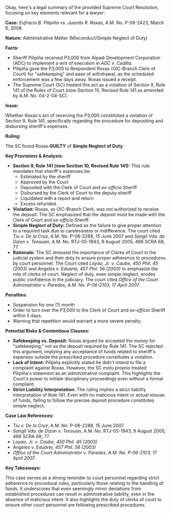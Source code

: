 Okay, here's a legal summary of the provided Supreme Court Resolution, focusing on key elements relevant for a lawyer:

**Case:** *Eufracio B. Pilipiña vs. Juanito R. Roxas*, A.M. No. P-08-2423, March 6, 2008

**Nature:** Administrative Matter (Misconduct/Simple Neglect of Duty)

**Facts:**

*   Sheriff Pilipiña received P3,000 from Alpadi Development Corporation (ADC) to implement a writ of execution in *ADC v. Cedilla*.
*   Pilipiña gave the P3,000 to Respondent Roxas (OIC-Branch Clerk of Court) for "safekeeping" and ease of withdrawal, as the scheduled enforcement was a few days away. Roxas issued a receipt.
*   The Supreme Court (SC) treated this act as a violation of Section 9, Rule 141 of the Rules of Court (now Section 10, Revised Rule 141 as amended by A.M. No. 04-2-04-SC).

**Issue:**

Whether Roxas's act of receiving the P3,000 constituted a violation of Section 9, Rule 141, specifically regarding the procedure for depositing and disbursing sheriff's expenses.

**Ruling:**

The SC found Roxas **GUILTY** of **Simple Neglect of Duty**.

**Key Provisions & Analysis:**

*   **Section 9, Rule 141 (now Section 10, Revised Rule 141):** This rule mandates that sheriff's expenses be:
    *   Estimated by the sheriff
    *   Approved by the Court
    *   Deposited with the Clerk of Court and *ex-officio* Sheriff
    *   Disbursed by the Clerk of Court to the deputy sheriff
    *   Liquidated with a report and return
    *   Excess refunded.
*   **Violation:** Roxas, as OIC-Branch Clerk, was not authorized to receive the deposit.  The SC emphasized that the deposit must be made with the Clerk of Court and *ex-officio* Sheriff.
*   **Simple Neglect of Duty:** Defined as the failure to give proper attention to a required task due to carelessness or indifference. The court cited *Tiu v. De la Cruz*, A.M. No. P-06-2288, 15 June 2007 and *Sangil Vda. de Dizon v. Tensuan*, A.M. No. RTJ-05-1943, 9 August 2005, 466 SCRA 68, 77.
*   **Rationale:**  The SC stressed the importance of Clerks of Court in the judicial system and their duty to ensure proper adherence to procedures by court personnel. The Court cited *Loyao, Jr. v. Caube, 450 Phil. 45 (2003)* and *Angeles v. Eduarte, 457 Phil. 56 (2003)* to emphasize the role of clerks of court. Neglect of duty, even simple neglect, erodes public confidence in the judiciary. The court cited *Office of the Court Administrator v. Paredes, A.M. No. P-06-2103, 17 April 2007.*

**Penalties:**

*   Suspension for one (1) month
*   Order to turn over the P3,000 to the Clerk of Court and *ex-officio* Sheriff within 5 days.
*   Warning that repetition would warrant a more severe penalty.

**Potential Risks & Contentious Clauses:**

*   **Safekeeping vs. Deposit:** Roxas argued he accepted the money for "safekeeping," not as the deposit required by Rule 141. The SC rejected this argument, implying any acceptance of funds related to sheriff's expenses outside the prescribed procedure constitutes a violation.
*   **Lack of Intent:** Pilipiña explicitly stated he didn't intend to file a complaint against Roxas. However, the SC *motu proprio* treated Pilipiña's statement as an administrative complaint.  This highlights the Court's power to initiate disciplinary proceedings even without a formal complaint.
*   **Strict Liability Interpretation:** The ruling implies a strict liability interpretation of Rule 141. Even with no malicious intent or actual misuse of funds, failing to follow the precise deposit procedure constitutes simple neglect.

**Case Law References:**

*   *Tiu v. De la Cruz*, A.M. No. P-06-2288, 15 June 2007.
*   *Sangil Vda. de Dizon v. Tensuan*, A.M. No. RTJ-05-1943, 9 August 2005, 466 SCRA 68, 77.
*   *Loyao, Jr. v. Caube, 450 Phil. 45 (2003)*
*   *Angeles v. Eduarte, 457 Phil. 56 (2003)*
*   *Office of the Court Administrator v. Paredes, A.M. No. P-06-2103, 17 April 2007.*

**Key Takeaways:**

This case serves as a strong reminder to court personnel regarding strict adherence to procedural rules, particularly those relating to the handling of funds. It underscores that even seemingly minor deviations from established procedures can result in administrative liability, even in the absence of malicious intent. It also highlights the duty of clerks of court to ensure other court personnel are following prescribed procedures.
